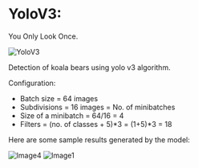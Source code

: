 # YoloV3:
You Only Look Once.

![YoloV3](https://user-images.githubusercontent.com/62711040/125750520-a8f81573-0988-435d-9681-bbf051ce4d2f.jpg)

Detection of koala bears using yolo v3 algorithm.

Configuration:
- Batch size = 64 images
- Subdivisions = 16 images = No. of minibatches
- Size of a minibatch = 64/16 = 4
- Filters = (no. of classes + 5)*3 = (1+5)*3 = 18

Here are some sample results generated by the model:

![Image4](https://user-images.githubusercontent.com/62711040/123517783-8b0ecd00-d6c0-11eb-9419-09629cfda7fe.png)
![Image1](https://user-images.githubusercontent.com/62711040/123517766-78949380-d6c0-11eb-8a8b-412716505ffa.png)

